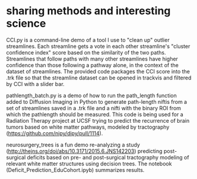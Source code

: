 # sharing methods and interesting science

CCI.py is a command-line demo of a tool I use to "clean up" outlier streamlines. Each streamline gets a vote in each other streamline's "cluster confidence index" score based on the similarity of the two paths. Streamlines that follow paths with many other streamlines have higher confidence than those following a pathway alone, in the context of the dataset of streamlines. The provided code packages the CCI score into the .trk file so that the streamline dataset can be opened in trackvis and filtered by CCI with a slider bar.

pathlength_batch.py is a demo of how to run the path_length function added to Diffusion Imaging in Python to generate path-length niftis from a set of streamlines saved in a .trk file and a nifti with the binary ROI from which the pathlength should be measured. This code is being used for a Radiation Therapy project at UCSF trying to predict the recurrence of brain tumors based on white matter pathways, modeled by tractography (https://github.com/nipy/dipy/pull/1114).

neurosurgery_trees is a fun demo re-analyzing a study (http://thejns.org/doi/abs/10.3171/2015.6.JNS142203) predicting post-surgical deficits based on pre- and post-surgical tractography modeling of relevant white matter structures using decision trees. The notebook (Deficit_Prediction_EduCohort.ipyb) summarizes results.
